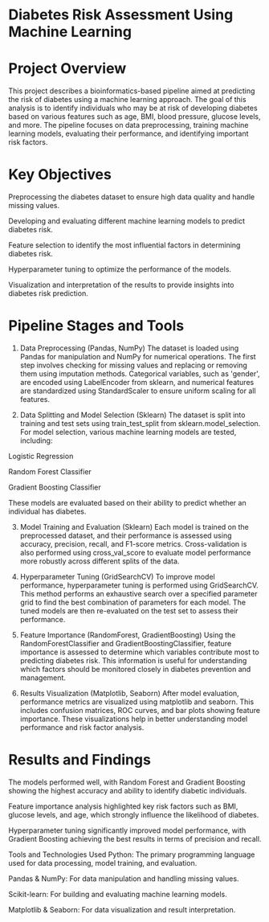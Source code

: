 # Diabetes Risk Assessment Using Machine Learning
# Project Overview
This project describes a bioinformatics-based pipeline aimed at predicting the risk of diabetes using a machine learning approach. The goal of this analysis is to identify individuals who may be at risk of developing diabetes based on various features such as age, BMI, blood pressure, glucose levels, and more. The pipeline focuses on data preprocessing, training machine learning models, evaluating their performance, and identifying important risk factors.

# Key Objectives
Preprocessing the diabetes dataset to ensure high data quality and handle missing values.

Developing and evaluating different machine learning models to predict diabetes risk.

Feature selection to identify the most influential factors in determining diabetes risk.

Hyperparameter tuning to optimize the performance of the models.

Visualization and interpretation of the results to provide insights into diabetes risk prediction.

# Pipeline Stages and Tools
1. Data Preprocessing (Pandas, NumPy)
The dataset is loaded using Pandas for manipulation and NumPy for numerical operations. The first step involves checking for missing values and replacing or removing them using imputation methods. Categorical variables, such as 'gender', are encoded using LabelEncoder from sklearn, and numerical features are standardized using StandardScaler to ensure uniform scaling for all features.

2. Data Splitting and Model Selection (Sklearn)
The dataset is split into training and test sets using train_test_split from sklearn.model_selection. For model selection, various machine learning models are tested, including:

Logistic Regression

Random Forest Classifier

Gradient Boosting Classifier

These models are evaluated based on their ability to predict whether an individual has diabetes.

3. Model Training and Evaluation (Sklearn)
Each model is trained on the preprocessed dataset, and their performance is assessed using accuracy, precision, recall, and F1-score metrics. Cross-validation is also performed using cross_val_score to evaluate model performance more robustly across different splits of the data.

4. Hyperparameter Tuning (GridSearchCV)
To improve model performance, hyperparameter tuning is performed using GridSearchCV. This method performs an exhaustive search over a specified parameter grid to find the best combination of parameters for each model. The tuned models are then re-evaluated on the test set to assess their performance.

5. Feature Importance (RandomForest, GradientBoosting)
Using the RandomForestClassifier and GradientBoostingClassifier, feature importance is assessed to determine which variables contribute most to predicting diabetes risk. This information is useful for understanding which factors should be monitored closely in diabetes prevention and management.

6. Results Visualization (Matplotlib, Seaborn)
After model evaluation, performance metrics are visualized using matplotlib and seaborn. This includes confusion matrices, ROC curves, and bar plots showing feature importance. These visualizations help in better understanding model performance and risk factor analysis.

# Results and Findings
The models performed well, with Random Forest and Gradient Boosting showing the highest accuracy and ability to identify diabetic individuals.

Feature importance analysis highlighted key risk factors such as BMI, glucose levels, and age, which strongly influence the likelihood of diabetes.

Hyperparameter tuning significantly improved model performance, with Gradient Boosting achieving the best results in terms of precision and recall.

Tools and Technologies Used
Python: The primary programming language used for data processing, model training, and evaluation.

Pandas & NumPy: For data manipulation and handling missing values.

Scikit-learn: For building and evaluating machine learning models.

Matplotlib & Seaborn: For data visualization and result interpretation.

